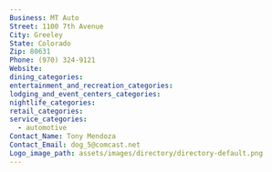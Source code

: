 ```yaml
---
Business: MT Auto
Street: 1100 7th Avenue
City: Greeley
State: Colorado
Zip: 80631
Phone: (970) 324-9121
Website:
dining_categories:
entertainment_and_recreation_categories:
lodging_and_event_centers_categories:
nightlife_categories:
retail_categories:
service_categories:
  - automotive
Contact_Name: Tony Mendoza
Contact_Email: dog_5@comcast.net
Logo_image_path: assets/images/directory/directory-default.png
---
```



